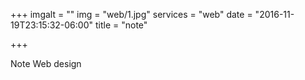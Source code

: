+++
imgalt = ""
img = "web/1.jpg"
services = "web"
date = "2016-11-19T23:15:32-06:00"
title = "note"

+++
<div class="portfolio web" data-cat="web">
  <div class="portfolio-wrapper">						
    <img src="img/portfolios/web/1.jpg" alt="" />
    <div class="label">
      <div class="label-text">
        <a class="text-title">Note</a>
        <span class="text-category">Web design</span>
      </div>
      <div class="label-bg"></div>
    </div>
  </div>
</div>
